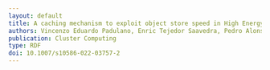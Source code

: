 ```yaml
---
layout: default
title: A caching mechanism to exploit object store speed in High Energy Physics analysis
authors: Vincenzo Eduardo Padulano, Enric Tejedor Saavedra, Pedro Alonso-Jordá, Javier López-Gómez and Jakob Blomer
publication: Cluster Computing
type: RDF
doi: 10.1007/s10586-022-03757-2
---
```

